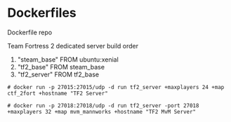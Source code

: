 Dockerfiles
===========

Dockerfile repo

Team Fortress 2 dedicated server build order

1. "steam_base" FROM ubuntu:xenial
2. "tf2_base" FROM steam_base
3. "tf2_server" FROM tf2_base
 
```
# docker run -p 27015:27015/udp -d run tf2_server +maxplayers 24 +map ctf_2fort +hostname "TF2 Server"

# docker run -p 27018:27018/udp -d run tf2_server -port 27018 +maxplayers 32 +map mvm_mannworks +hostname "TF2 MvM Server"
```
